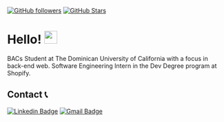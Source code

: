 [![GitHub followers](https://img.shields.io/github/followers/dylanplayer?logo=GitHub&style=for-the-badge)](https://github.com/dylanplayer)
[![GitHub Stars](https://img.shields.io/github/stars/dylanplayer?logo=github&style=for-the-badge)](https://github.com/dylanplayer)


# Hello!  <img src="https://raw.githubusercontent.com/MartinHeinz/MartinHeinz/master/wave.gif" width="30px"> 

BACs Student at The Dominican University of California with a focus in back-end web. Software Engineering Intern in the Dev Degree program at Shopify. 

<!-- <div align="center">
  <a href="https://wakatime.com"><img width="600px" src="https://wakatime.com/share/@dylanplayer/36c018a7-3388-4d83-8d48-a623c37b1cb4.png" /></a>
</div> -->
<!-- <div align="center">
  <img src="https://github-readme-stats.vercel.app/api?username=dylanplayer&theme=radical">
  <img src="https://github-readme-stats.vercel.app/api/top-langs/?username=dylanplayer&langs_count=3&theme=radical">
</div> -->


## Contact 📞
[![Linkedin Badge](https://img.shields.io/badge/-DylanPlayer-blue?style=flat-square&logo=Linkedin&logoColor=white&link=https://www.linkedin.com/in/dylan-player/)](https://www.linkedin.com/in/dylan-player/) 
[![Gmail Badge](https://img.shields.io/badge/-dylan@dylanplayer.com-d14836?style=flat-square&logo=Gmail&logoColor=white&link=mailto:dylan@dylanplayer.com)](mailto:dylan@dylanplayer.com)

